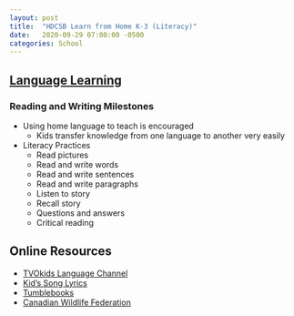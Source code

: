 ```yaml
---
layout: post
title:  "HDCSB Learn from Home K-3 (Literacy)"
date:   2020-09-29 07:00:00 -0500
categories: School
---
```


## [Language Learning](https://elem.hcdsb.org/wp-content/uploads/2020/03/Elem-Celebrating-the-Gift-of-Our-Families.pdf)

### Reading and Writing Milestones

* Using home language to teach is encouraged
  * Kids transfer knowledge from one language to another very easily
* Literacy Practices
  * Read pictures
  * Read and write words
  * Read and write sentences
  * Read and write paragraphs
  * Listen to story
  * Recall story  
  * Questions and answers
  * Critical reading

## Online Resources

* [TVOkids Language Channel](https://www.youtube.com/channel/UCdZLh7XMeNmm7B1unPIv49A)
* [Kid’s Song Lyrics](https://kidsongs.com/lyrics)
* [Tumblebooks](https://www.tumblebooklibrary.com/Home.aspx?categoryID=77)
* [Canadian Wildlife Federation](https://cwf-fcf.org/en/resources/games/)